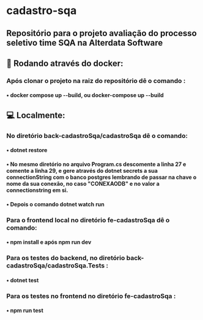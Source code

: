 # cadastro-sqa
## Repositório para o projeto avaliação do processo seletivo time SQA na Alterdata Software

## 🐋 Rodando através do docker:
### Após clonar o projeto na raiz do repositório dê o comando :
#### • docker compose up --build, ou docker-compose up --build

## 💻 Localmente: 
### No diretório back-cadastroSqa/cadastroSqa dê o comando:
#### • dotnet restore 

#### • No mesmo diretório no arquivo Program.cs descomente a linha 27 e comente a linha 29, e gere através do dotnet secrets a sua connectionString com o banco postgres lembrando de passar na chave o nome da sua conexão, no caso "CONEXAODB" e no valor a connectionstring em si.

#### • Depois o comando dotnet watch run

### Para o frontend local no diretório fe-cadastroSqa dê o comando:
#### • npm install e após npm run dev 

### Para os testes do backend, no diretório back-cadastroSqa/cadastroSqa.Tests :
#### • dotnet test

### Para os testes no frontend no diretório  fe-cadastroSqa :
#### • npm run test
